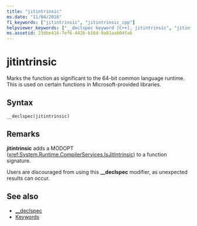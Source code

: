 ```yaml
---
title: "jitintrinsic"
ms.date: "11/04/2016"
f1_keywords: ["jitintrinsic", "jitintrinsic_cpp"]
helpviewer_keywords: ["__declspec keyword [C++], jitintrinsic", "jitintrinsic __declspec modifier"]
ms.assetid: 23dbe416-7ef6-442b-b16d-9a81aab04fa6
---
```

# jitintrinsic

Marks the function as significant to the 64-bit common language runtime. This is used on certain functions in Microsoft-provided libraries.

## Syntax

```
__declspec(jitintrinsic)
```

## Remarks

**jitintrinsic** adds a MODOPT (<xref:System.Runtime.CompilerServices.IsJitIntrinsic>) to a function signature.

Users are discouraged from using this **__declspec** modifier, as unexpected results can occur.

## See also

- [__declspec](../cpp/declspec.md)
- [Keywords](../cpp/keywords-cpp.md)
